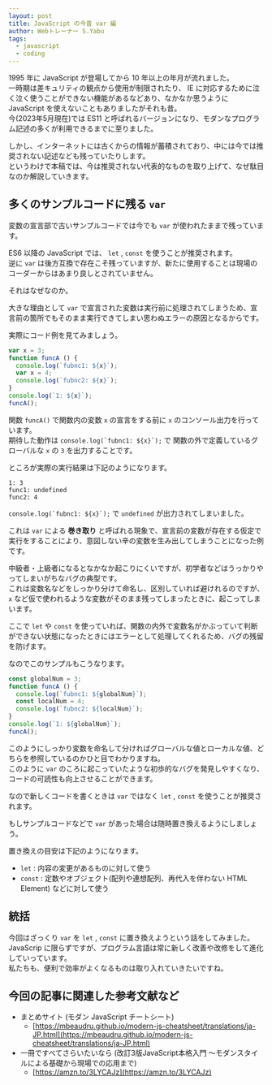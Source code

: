 ```yaml
---
layout: post
title: JavaScript の今昔 var 編
author: Webトレーナー S.Yabu
tags:
  - javascript
  - coding
---
```


1995 年に JavaScript が登場してから 10 年以上の年月が流れました。  
一時期は差キュリティの観点から使用が制限されたり、 IE に対応するために泣く泣く使うことができない機能があるなどあり、なかなか思うように JavaScript を使えないこともありましたがそれも昔。  
今(2023年5月現在)では ES11 と呼ばれるバージョンになり、モダンなプログラム記述の多くが利用できるまでに至りました。  

しかし、インターネットには古くからの情報が蓄積されており、中には今では推奨されない記述なども残っていたりします。  
というわけで本稿では、今は推奨されない代表的なものを取り上げて、なぜ駄目なのか解説していきます。  

<!--more-->

## 多くのサンプルコードに残る `var`

変数の宣言部で古いサンプルコードでは今でも `var` が使われたままで残っています。  

ES6 以降の JavaScript では、 `let` , `const` を使うことが推奨されます。  
逆に `var` は後方互換で存在こそ残っていますが、新たに使用することは現場のコーダーからはあまり良しとされていません。  

それはなぜなのか。  

大きな理由として `var` で宣言された変数は実行前に処理されてしまうため、宣言前の箇所でもそのまま実行できてしまい思わぬエラーの原因となるからです。  

実際にコード例を見てみましょう。  

```javascript
var x = 3;
function funcA () {
  console.log(`fubnc1: ${x}`);
  var x = 4;
  console.log(`fubnc2: ${x}`);
}
console.log(`1: ${x}`);
funcA();
```

関数 `funcA()` で関数内の変数 `x` の宣言をする前に `x` のコンソール出力を行っています。  
期待した動作は ``console.log(`fubnc1: ${x}`);`` で 関数の外で定義しているグローバルな `x` の `3` を出力することです。  

ところが実際の実行結果は下記のようになります。  

```text
1: 3
func1: undefined
func2: 4
```

``console.log(`fubnc1: ${x}`);`` で `undefined` が出力されてしまいました。  

これは `var` による **巻き取り** と呼ばれる現象で、宣言前の変数が存在する仮定で実行をすることにより、意図しない辛の変数を生み出してしまうことになった例です。  

中級者・上級者になるとなかなか起こりにくいですが、初学者などはうっかりやってしまいがちなバグの典型です。  
これは変数名などをしっかり分けて命名し、区別していれば避けれるのですが、  `x` など仮で使われるような変数がそのまま残ってしまったときに、起こってしまいます。  

ここで `let` や `const` を使っていれば、関数の内外で変数名がかぶっていて判断ができない状態になったときにはエラーとして処理してくれるため、バグの残留を防げます。  

なのでこのサンプルもこうなります。  

```javascript
const globalNum = 3;
function funcA () {
  console.log(`fubnc1: ${globalNum}`);
  const localNum = 4;
  console.log(`fubnc2: ${localNum}`);
}
console.log(`1: ${globalNum}`);
funcA();
```

このようにしっかり変数を命名して分ければグローバルな値とローカルな値、どちらを参照しているのかひと目でわかりますね。  
このように `var` のころに起こっていたような初歩的なバグを発見しやすくなり、コードの可読性も向上させることができます。  

なので新しくコードを書くときは `var` ではなく `let` , `const` を使うことが推奨されます。  

もしサンプルコードなどで `var` があった場合は随時置き換えるようにしましょう。  

置き換えの目安は下記のようになります。  

- `let` : 内容の変更があるものに対して使う
- `const` : 定数やオブジェクト(配列や連想配列、再代入を伴わない HTML Element) などに対して使う

## 統括

今回はざっくり `var` を `let` , `const` に置き換えようという話をしてみました。  
JavaScrip に限らずですが、プログラム言語は常に新しく改善や改修をして進化していっています。  
私たちも、便利で効率がよくなるものは取り入れていきたいですね。  

## 今回の記事に関連した参考文献など

- まとめサイト (モダン JavaScript チートシート)
  - [https://mbeaudru.github.io/modern-js-cheatsheet/translations/ja-JP.html](https://mbeaudru.github.io/modern-js-cheatsheet/translations/ja-JP.html)
- 一冊ですべてさらいたいなら (改訂3版JavaScript本格入門 ～モダンスタイルによる基礎から現場での応用まで)
  - [https://amzn.to/3LYCAJz](https://amzn.to/3LYCAJz)
